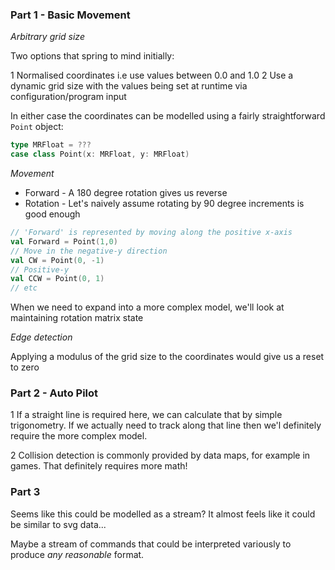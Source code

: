 ### Part 1 - Basic Movement

*Arbitrary grid size*

Two options that spring to mind initially:

1 Normalised coordinates i.e use values between 0.0 and 1.0
2 Use a dynamic grid size with the values being set at runtime via configuration/program input

In either case the coordinates can be modelled using a fairly straightforward `Point` object:

```scala
type MRFloat = ???
case class Point(x: MRFloat, y: MRFloat)
```

*Movement*

* Forward  - A 180 degree rotation gives us reverse 
* Rotation - Let's naively assume rotating by 90 degree increments is good enough

```scala
// 'Forward' is represented by moving along the positive x-axis
val Forward = Point(1,0)
// Move in the negative-y direction
val CW = Point(0, -1)
// Positive-y
val CCW = Point(0, 1) 
// etc
```

When we need to expand into a more complex model, we'll look at maintaining rotation matrix state

*Edge detection*

Applying a modulus of the grid size to the coordinates would give us a reset to zero


### Part 2 - Auto Pilot


1 If a straight line is required here, we can calculate that by simple trigonometry. If we actually need to track along that line
  then we'l definitely require the more complex model.
  
2 Collision detection is commonly provided by data maps, for example in games. That definitely requires more math!


### Part 3

Seems like this could be modelled as a stream? It almost feels like it could be similar to svg data...

Maybe a stream of commands that could be interpreted variously to produce _any reasonable_ format.
